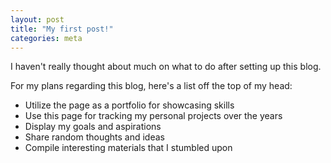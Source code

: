 ```yaml
---
layout: post
title: "My first post!"
categories: meta
---
```

I haven't really thought about much on what to do after setting up this blog.

For my plans regarding this blog, here's a list off the top of my head:
* Utilize the page as a portfolio for showcasing skills
* Use this page for tracking my personal projects over the years
* Display my goals and aspirations
* Share random thoughts and ideas
* Compile interesting materials that I stumbled upon


